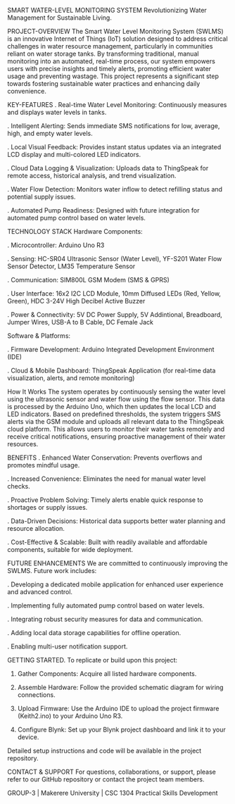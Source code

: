 SMART WATER-LEVEL MONITORING SYSTEM
Revolutionizing Water Management for Sustainable Living.

PROJECT-OVERVIEW
The Smart Water Level Monitoring System (SWLMS) is an innovative Internet of Things (IoT) solution designed to address critical challenges in water resource management, 
particularly in communities reliant on water storage tanks. By transforming traditional, manual monitoring into an automated, 
real-time process, our system empowers users with precise insights and timely alerts, promoting efficient water usage and preventing wastage. 
This project represents a significant step towards fostering sustainable water practices and enhancing daily convenience.

KEY-FEATURES
   . Real-time Water Level Monitoring: Continuously measures and displays water levels in tanks.

   . Intelligent Alerting: Sends immediate SMS notifications for low, average, high, and empty water levels.

   . Local Visual Feedback: Provides instant status updates via an integrated LCD display and multi-colored LED indicators.

   . Cloud Data Logging & Visualization: Uploads data to ThingSpeak for remote access, historical analysis, and trend visualization.

   . Water Flow Detection: Monitors water inflow to detect refilling status and potential supply issues.

   . Automated Pump Readiness: Designed with future integration for automated pump control based on water levels.

TECHNOLOGY STACK
Hardware Components:

   . Microcontroller: Arduino Uno R3

   . Sensing: HC-SR04 Ultrasonic Sensor (Water Level), YF-S201 Water Flow Sensor Detector, LM35 Temperature Sensor

   . Communication: SIM800L GSM Modem (SMS & GPRS)

   . User Interface: 16x2 I2C LCD Module, 10mm Diffused LEDs (Red, Yellow, Green), HDC 3-24V High Decibel Active Buzzer

   . Power & Connectivity: 5V DC Power Supply, 5V Addintional, Breadboard, Jumper Wires, USB-A to B Cable, DC Female Jack

Software & Platforms:

   . Firmware Development: Arduino Integrated Development Environment (IDE)

   . Cloud & Mobile Dashboard: ThingSpeak Application (for real-time data visualization, alerts, and remote monitoring)

How It Works
   The system operates by continuously sensing the water level using the ultrasonic sensor and water flow using the flow sensor. 
   This data is processed by the Arduino Uno, which then updates the local LCD and LED indicators. 
   Based on predefined thresholds, the system triggers SMS alerts via the GSM module and uploads all relevant data to the ThingSpeak cloud platform. 
   This allows users to monitor their water tanks remotely and receive critical notifications, ensuring proactive management of their water resources.

BENEFITS
   . Enhanced Water Conservation: Prevents overflows and promotes mindful usage.

   . Increased Convenience: Eliminates the need for manual water level checks.

   . Proactive Problem Solving: Timely alerts enable quick response to shortages or supply issues.

   . Data-Driven Decisions: Historical data supports better water planning and resource allocation.

   . Cost-Effective & Scalable: Built with readily available and affordable components, suitable for wide deployment.

FUTURE ENHANCEMENTS
We are committed to continuously improving the SWLMS. Future work includes:

   . Developing a dedicated mobile application for enhanced user experience and advanced control.

   . Implementing fully automated pump control based on water levels.

   . Integrating robust security measures for data and communication.

   . Adding local data storage capabilities for offline operation.

   . Enabling multi-user notification support.

GETTING STARTED.
To replicate or build upon this project:

  1. Gather Components: Acquire all listed hardware components.

  2. Assemble Hardware: Follow the provided schematic diagram for wiring connections.

  3. Upload Firmware: Use the Arduino IDE to upload the project firmware (Keith2.ino) to your Arduino Uno R3.

  4. Configure Blynk: Set up your Blynk project dashboard and link it to your device.

Detailed setup instructions and code will be available in the project repository.

CONTACT & SUPPORT
For questions, collaborations, or support, please refer to our GitHub repository or contact the project team members.

GROUP-3 | Makerere University | CSC 1304 Practical Skills Development
